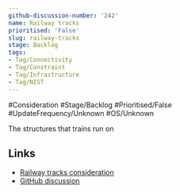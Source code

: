 ```yaml
---
github-discussion-number: '242'
name: Railway tracks
prioritised: 'False'
slug: railway-tracks
stage: Backlog
tags:
- Tag/Connectivity
- Tag/Constraint
- Tag/Infrastructure
- Tag/NIST
---
```


#Consideration #Stage/Backlog #Prioritised/False #UpdateFrequency/Unknown #OS/Unknown

The structures that trains run on

## Links

* [Railway tracks consideration](https://design.planning.data.gov.uk/planning-consideration/railway-tracks)
* [GitHub discussion](https://github.com/digital-land/data-standards-backlog/discussions/242)